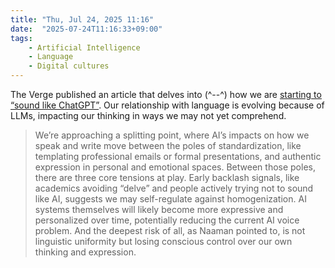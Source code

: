 ```yaml
---
title: "Thu, Jul 24, 2025 11:16"
date:  "2025-07-24T11:16:33+09:00"
tags:
    - Artificial Intelligence
    - Language
    - Digital cultures
---
```

The Verge published an article that delves into (^--^) how we are [starting to “sound like ChatGPT”](https://web.archive.org/web/20250723161818/https://www.theverge.com/openai/686748/chatgpt-linguistic-impact-common-word-usage). Our relationship with language is evolving because of LLMs, impacting our thinking in ways we may not yet comprehend.

> We’re approaching a splitting point, where AI’s impacts on how we speak and write move between the poles of standardization, like templating professional emails or formal presentations, and authentic expression in personal and emotional spaces. Between those poles, there are three core tensions at play. Early backlash signals, like academics avoiding “delve” and people actively trying not to sound like AI, suggests we may self-regulate against homogenization. AI systems themselves will likely become more expressive and personalized over time, potentially reducing the current AI voice problem. And the deepest risk of all, as Naaman pointed to, is not linguistic uniformity but losing conscious control over our own thinking and expression.
